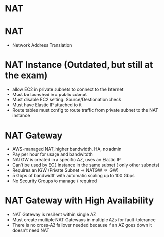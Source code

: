 # NAT

# NAT

- Network Address Translation

# NAT Instance (Outdated, but still at the exam)

- allow EC2 in private subnets to connect to the Internet
- Must be launched in a public subnet
- Must disable EC2 setting: Source/Destionation check
- Must have Elastic IP attached to it
- Route tables must config to route traffic from private subnet to the NAT instance

# NAT Gateway

- AWS-managed NAT, higher bandwidth. HA, no admin
- Pay per hour for usage and bandwitdth
- NATGW is created in a specific AZ, uses an Elastic IP
- Can’t be used by EC2 instance in the same subnet ( only other subnets)
- Requires an IGW (Private Subnet ⇒ NATGW ⇒ IGW)
- 5 Gbps of bandwidth with automatic scaling up to 100 Gbps
- No Security Groups to manage / required

# NAT Gateway with High Availability

- NAT Gateway is resilient within single AZ
- Must create multiple NAT Gateways in multiple AZs for fault-tolerance
- There is no cross-AZ failover needed because if an AZ goes down it doesn’t need NAT
